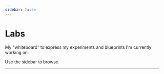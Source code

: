```yaml
---
sidebar: false
---
```


# Labs

My "whiteboard" to express my experiments and blueprints I'm currently working on.

Use the sidebar to browse.

---

<section-contents />
